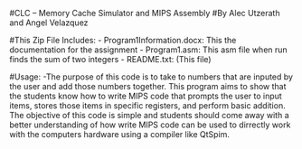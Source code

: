 #CLC – Memory Cache Simulator and MIPS Assembly
#By Alec Utzerath and Angel Velazquez

#This Zip File Includes:
	- Program1Information.docx: This the documentation for the assignment
	- Program1.asm: This asm file when run finds the sum of two integers
	- README.txt: (This file)

#Usage:
	-The purpose of this code is to take to numbers that are inputed by the user and add those numbers together. This program aims to show that the students know how to write MIPS code that prompts the user to input items, stores those items in specific registers, and perform basic addition. The objective of this code is simple and students should come away with a better understanding of how write MIPS code can be used to dirrectly work with the computers hardware using a compiler like QtSpim. 